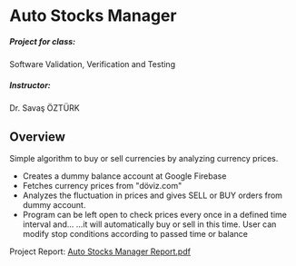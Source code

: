 # Auto Stocks Manager
##### Project for class:
Software Validation, Verification and Testing 
##### Instructor:
Dr. Savaş ÖZTÜRK

## Overview
Simple algorithm to buy or sell currencies by analyzing currency prices. 
- Creates a dummy balance account at Google Firebase
- Fetches currency prices from "döviz.com"
- Analyzes the fluctuation in prices and gives SELL or BUY orders from dummy account.
- Program can be left open to check prices every once in a defined time interval and...
...it will automatically buy or sell in this time. User can modify stop conditions according to passed time or balance

Project Report:
[Auto Stocks Manager Report.pdf](https://github.com/ahmet-ceng/AutoStocksManager-FinalProject/files/8943281/Auto.Stocks.Manager.Report.pdf)
